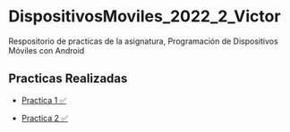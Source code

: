 # DispositivosMoviles_2022_2_Victor
Respositorio de practicas de la asignatura, Programación de Dispositivos Móviles con Android

## Practicas Realizadas 
- <a href="https://github.com/VictorDeGallegos/DispositivosMoviles_2022_2_Victor
/commit/c10084f3f3500b316b6f844db5c84ef40ef1d5e7" target="_blank">Practica 1 ✅ </a> 

- <a href="https://github.com/VictorDeGallegos/DispositivosMoviles_2022_2_Victor/settings/access" target="_blank">Practica 2  ✅ </a>

